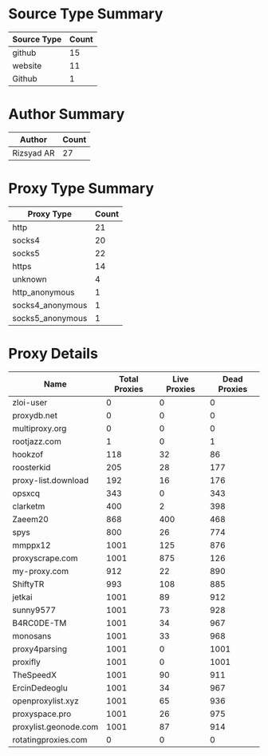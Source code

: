 # Source Type Summary

| Source Type | Count |
|-------------|-------|
| github | 15 |
| website | 11 |
| Github | 1 |


# Author Summary

| Author | Count |
|--------|-------|
| Rizsyad AR | 27 |


# Proxy Type Summary

| Proxy Type | Count |
|------------|-------|
| http | 21 |
| socks4 | 20 |
| socks5 | 22 |
| https | 14 |
| unknown | 4 |
| http_anonymous | 1 |
| socks4_anonymous | 1 |
| socks5_anonymous | 1 |


# Proxy Details

| Name | Total Proxies | Live Proxies | Dead Proxies |
|------|---------------|--------------|---------------|
| zloi-user | 0 | 0 | 0 |
| proxydb.net | 0 | 0 | 0 |
| multiproxy.org | 0 | 0 | 0 |
| rootjazz.com | 1 | 0 | 1 |
| hookzof | 118 | 32 | 86 |
| roosterkid | 205 | 28 | 177 |
| proxy-list.download | 192 | 16 | 176 |
| opsxcq | 343 | 0 | 343 |
| clarketm | 400 | 2 | 398 |
| Zaeem20 | 868 | 400 | 468 |
| spys | 800 | 26 | 774 |
| mmppx12 | 1001 | 125 | 876 |
| proxyscrape.com | 1001 | 875 | 126 |
| my-proxy.com | 912 | 22 | 890 |
| ShiftyTR | 993 | 108 | 885 |
| jetkai | 1001 | 89 | 912 |
| sunny9577 | 1001 | 73 | 928 |
| B4RC0DE-TM | 1001 | 34 | 967 |
| monosans | 1001 | 33 | 968 |
| proxy4parsing | 1001 | 0 | 1001 |
| proxifly | 1001 | 0 | 1001 |
| TheSpeedX | 1001 | 90 | 911 |
| ErcinDedeoglu | 1001 | 34 | 967 |
| openproxylist.xyz | 1001 | 65 | 936 |
| proxyspace.pro | 1001 | 26 | 975 |
| proxylist.geonode.com | 1001 | 87 | 914 |
| rotatingproxies.com | 0 | 0 | 0 |
